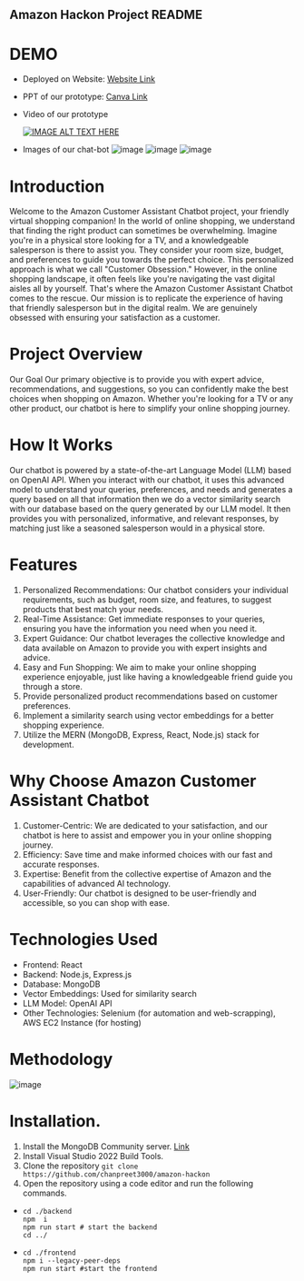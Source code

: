 ## Amazon Hackon Project README
# DEMO
- Deployed on Website: [Website Link](http://ec2-34-229-147-48.compute-1.amazonaws.com/)
- PPT of our prototype: [Canva Link](https://www.canva.com/design/DAFw4NszU2k/pi87rXGRJKg5QSQUy2eIyg/edit)
- Video of our prototype

  [![IMAGE ALT TEXT HERE](https://img.youtube.com/vi/57UqK5mQd6A/0.jpg)](https://www.youtube.com/watch?v=57UqK5mQd6A)
- Images of our chat-bot
  ![image](https://github.com/chanpreet3000/amazon-hackon/assets/66767005/84cbb440-93f2-49d3-be8b-accbfdc61827)
  ![image](https://github.com/chanpreet3000/amazon-hackon/assets/66767005/28384875-6204-4442-b282-ec57a32b553e)
  ![image](https://github.com/chanpreet3000/amazon-hackon/assets/66767005/110961a1-bdf4-4048-919f-b6eff6d86084)

# Introduction
Welcome to the Amazon Customer Assistant Chatbot project, your friendly virtual shopping companion! In the world of online shopping, we understand that finding the right product can sometimes be overwhelming. Imagine you're in a physical store looking for a TV, and a knowledgeable salesperson is there to assist you. They consider your room size, budget, and preferences to guide you towards the perfect choice. This personalized approach is what we call "Customer Obsession."
However, in the online shopping landscape, it often feels like you're navigating the vast digital aisles all by yourself. That's where the Amazon Customer Assistant Chatbot comes to the rescue. Our mission is to replicate the experience of having that friendly salesperson but in the digital realm. We are genuinely obsessed with ensuring your satisfaction as a customer.

# Project Overview
Our Goal
Our primary objective is to provide you with expert advice, recommendations, and suggestions, so you can confidently make the best choices when shopping on Amazon. Whether you're looking for a TV or any other product, our chatbot is here to simplify your online shopping journey.

# How It Works
Our chatbot is powered by a state-of-the-art Language Model (LLM) based on OpenAI API. When you interact with our chatbot, it uses this advanced model to understand your queries, preferences, and needs and generates a query based on all that information then we do a vector similarity search with our database based on the query generated by our LLM model. It then provides you with personalized, informative, and relevant responses, by matching just like a seasoned salesperson would in a physical store.

# Features
1. Personalized Recommendations: Our chatbot considers your individual requirements, such as budget, room size, and features, to suggest products that best match your needs.
2. Real-Time Assistance: Get immediate responses to your queries, ensuring you have the information you need when you need it.
3. Expert Guidance: Our chatbot leverages the collective knowledge and data available on Amazon to provide you with expert insights and advice.
4. Easy and Fun Shopping: We aim to make your online shopping experience enjoyable, just like having a knowledgeable friend guide you through a store.
5. Provide personalized product recommendations based on customer preferences.
6. Implement a similarity search using vector embeddings for a better shopping experience.
7. Utilize the MERN (MongoDB, Express, React, Node.js) stack for development.
# Why Choose Amazon Customer Assistant Chatbot
1. Customer-Centric: We are dedicated to your satisfaction, and our chatbot is here to assist and empower you in your online shopping journey.
2. Efficiency: Save time and make informed choices with our fast and accurate responses.
3. Expertise: Benefit from the collective expertise of Amazon and the capabilities of advanced AI technology.
4. User-Friendly: Our chatbot is designed to be user-friendly and accessible, so you can shop with ease.
# Technologies Used
- Frontend: React
- Backend: Node.js, Express.js
- Database: MongoDB
- Vector Embeddings: Used for similarity search
- LLM Model: OpenAI API
- Other Technologies: Selenium (for automation and web-scrapping), AWS EC2 Instance (for hosting)

# Methodology
![image](https://github.com/chanpreet3000/amazon-hackon/assets/66767005/b866ae4c-a55e-44b9-aa01-b583faed4355)

# Installation.
1. Install the MongoDB Community server. [Link](https://www.mongodb.com/try/download/community)
2. Install Visual Studio 2022 Build Tools.
3. Clone the repository
`git clone https://github.com/chanpreet3000/amazon-hackon`
4. Open the repository using a code editor and run the following commands.
  - ```
    cd ./backend
    npm  i
    npm run start # start the backend
    cd ../
    ```
  - ```
    cd ./frontend
    npm i --legacy-peer-deps
    npm run start #start the frontend
    ```
